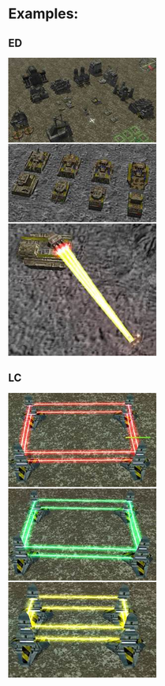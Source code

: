 # Examples:

## ED

![](ED/ED%20Steel.jpg)
![](ED/ED%20Camouflage.jpg)
![](ED/ED%20Laser.jpg)

## LC

![](LC/LC%20Laser%20Red.jpg)
![](LC/LC%20Laser%20Green.jpg)
![](LC/LC%20Laser%20Yellow.jpg)
